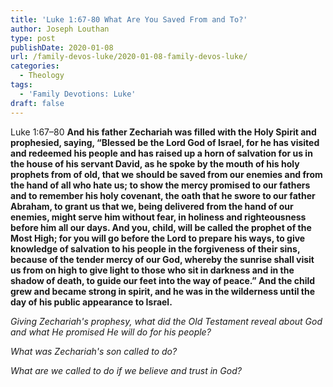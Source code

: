 ```yaml
---
title: 'Luke 1:67-80 What Are You Saved From and To?'
author: Joseph Louthan
type: post
publishDate: 2020-01-08
url: /family-devos-luke/2020-01-08-family-devos-luke/
categories:
  - Theology
tags:
  - 'Family Devotions: Luke'
draft: false
---
```


Luke 1:67–80 **And his father Zechariah was filled with the Holy Spirit and prophesied, saying,  “Blessed be the Lord God of Israel, for he has visited and redeemed his people  and has raised up a horn of salvation for us in the house of his servant David,  as he spoke by the mouth of his holy prophets from of old,  that we should be saved from our enemies and from the hand of all who hate us;  to show the mercy promised to our fathers and to remember his holy covenant,  the oath that he swore to our father Abraham, to grant us  that we, being delivered from the hand of our enemies, might serve him without fear,  in holiness and righteousness before him all our days.  And you, child, will be called the prophet of the Most High; for you will go before the Lord to prepare his ways,  to give knowledge of salvation to his people in the forgiveness of their sins,  because of the tender mercy of our God, whereby the sunrise shall visit us from on high  to give light to those who sit in darkness and in the shadow of death, to guide our feet into the way of peace.”  And the child grew and became strong in spirit, and he was in the wilderness until the day of his public appearance to Israel.** 

*Giving Zechariah's prophesy, what did the Old Testament reveal about God and what He promised He will do for his people?*

*What was Zechariah's son called to do?*

*What are we called to do if we believe and trust in God?*

